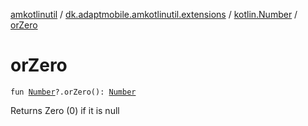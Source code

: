 [amkotlinutil](../../index.md) / [dk.adaptmobile.amkotlinutil.extensions](../index.md) / [kotlin.Number](index.md) / [orZero](or-zero.md)

# orZero

`fun `[`Number`](https://kotlinlang.org/api/latest/jvm/stdlib/kotlin/-number/index.html)`?.orZero(): `[`Number`](https://kotlinlang.org/api/latest/jvm/stdlib/kotlin/-number/index.html)

Returns Zero (0) if it is null

